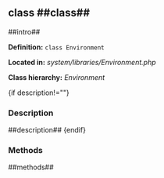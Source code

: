 class ##class##
-----------------

##intro##

**Definition:** `class Environment`

**Located in:** *system/libraries/Environment.php*

**Class hierarchy:** *Environment*


{if description!=""}
### Description ###

##description##
{endif}


### Methods ###

##methods##
